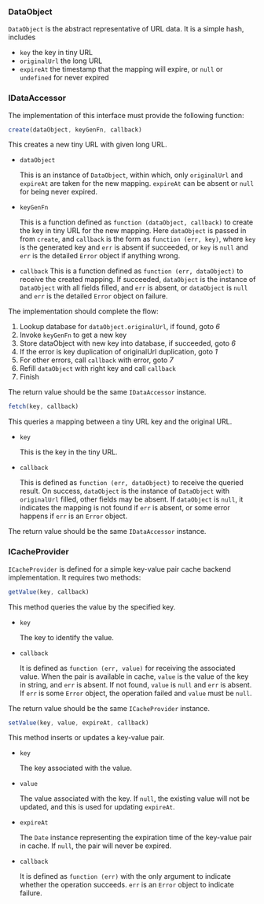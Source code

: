 ### DataObject
`DataObject` is the abstract representative of URL data. It is a simple hash, includes

* `key` the key in tiny URL
* `originalUrl` the long URL
* `expireAt` the timestamp that the mapping will expire, or `null` or `undefined` for never expired

### IDataAccessor
The implementation of this interface must provide the following function:

```javascript
create(dataObject, keyGenFn, callback)
```
This creates a new tiny URL with given long URL.

* `dataObject` 

    This is an instance of `DataObject`, within which, only `originalUrl` and `expireAt` are taken for the new mapping.
    `expireAt` can be absent or `null` for being never expired.

* `keyGenFn` 

    This is a function defined as `function (dataObject, callback)` to create the key in tiny URL for the new mapping.
    Here `dataObject` is passed in from `create`, and `callback` is the form as `function (err, key)`,
    where `key` is the generated key and `err` is absent if succeeded, or `key` is `null` and `err` is the detailed `Error` object if anything wrong.

* `callback` 
    This is a function defined as `function (err, dataObject)` to receive the created mapping.
    If succeeded, `dataObject` is the instance of `DataObject` with all fields filled, and `err` is absent, or `dataObject` is `null` and `err` is the detailed `Error` object on failure.

The implementation should complete the flow:

1. Lookup database for `dataObject.originalUrl`, if found, goto _6_
2. Invoke `keyGenFn` to get a new key
3. Store dataObject with new key into database, if succeeded, goto _6_
4. If the error is key duplication of originalUrl duplication, goto _1_
5. For other errors, call `callback` with error, goto _7_
6. Refill `dataObject` with right key and call `callback`
7. Finish

The return value should be the same `IDataAccessor` instance.

```javascript
fetch(key, callback)
```
This queries a mapping between a tiny URL key and the original URL.

* `key`

    This is the key in the tiny URL.

* `callback`

    This is defined as `function (err, dataObject)` to receive the queried result.
    On success, `dataObject` is the instance of `DataObject` with `originalUrl` filled, other fields may be absent.
    If `dataObject` is `null`, it indicates the mapping is not found if `err` is absent, or some error happens if `err` is an `Error` object.

The return value should be the same `IDataAccessor` instance.

### ICacheProvider
`ICacheProvider` is defined for a simple key-value pair cache backend implementation. It requires two methods:

```javascript
getValue(key, callback)
```
This method queries the value by the specified key.

* `key`

   The key to identify the value.

* `callback`

    It is defined as `function (err, value)` for receiving the associated value.
    When the pair is available in cache, `value` is the value of the key in string, and `err` is absent.
    If not found, `value` is `null` and `err` is absent. If `err` is some `Error` object, the operation failed and `value` must be `null`.

The return value should be the same `ICacheProvider` instance.

```javascript
setValue(key, value, expireAt, callback)
```
This method inserts or updates a key-value pair.

* `key`

    The key associated with the value.

* `value`

    The value associated with the key. If `null`, the existing value will not be updated, and this is used for updating `expireAt`.

* `expireAt`

    The `Date` instance representing the expiration time of the key-value pair in cache.
    If `null`, the pair will never be expired.

* `callback`

    It is defined as `function (err)` with the only argument to indicate whether the operation succeeds.
    `err` is an `Error` object to indicate failure.